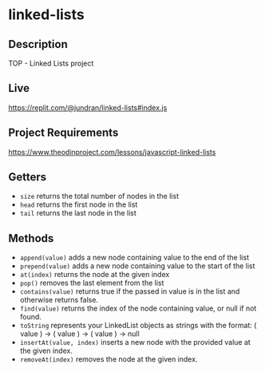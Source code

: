 # linked-lists

## Description
TOP - Linked Lists project  

## Live
https://replit.com/@jundran/linked-lists#index.js

## Project Requirements
https://www.theodinproject.com/lessons/javascript-linked-lists

## Getters
- `size` returns the total number of nodes in the list
- `head` returns the first node in the list
- `tail` returns the last node in the list

## Methods
- `append(value)` adds a new node containing value to the end of the list
- `prepend(value)` adds a new node containing value to the start of the list
- `at(index)` returns the node at the given index
- `pop()` removes the last element from the list
- `contains(value)` returns true if the passed in value is in the list and otherwise returns false.
- `find(value)` returns the index of the node containing value, or null if not found.
- `toString` represents your LinkedList objects as strings with the format: ( value ) -> ( value ) -> ( value ) -> null
- `insertAt(value, index)` inserts a new node with the provided value at the given index.
- `removeAt(index)` removes the node at the given index.
